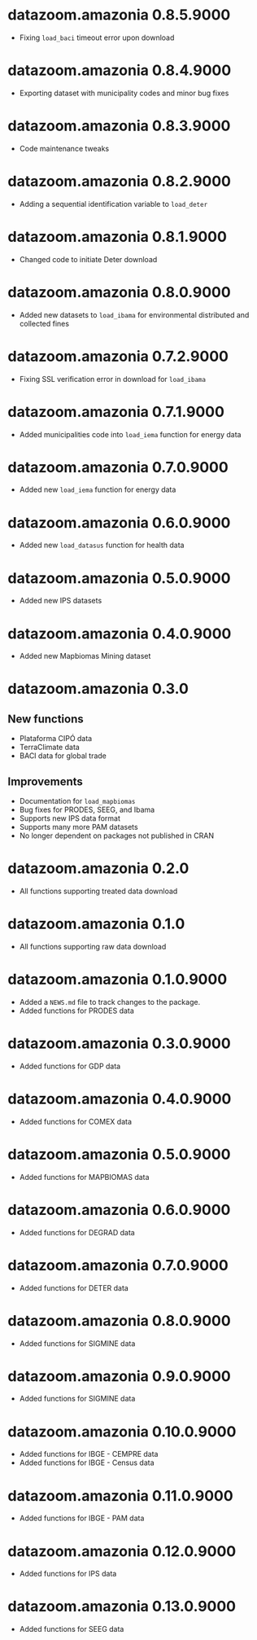 # datazoom.amazonia 0.8.5.9000

  * Fixing `load_baci` timeout error upon download

# datazoom.amazonia 0.8.4.9000

  * Exporting dataset with municipality codes and minor bug fixes

# datazoom.amazonia 0.8.3.9000

  * Code maintenance tweaks

# datazoom.amazonia 0.8.2.9000

  * Adding a sequential identification variable to `load_deter`

# datazoom.amazonia 0.8.1.9000

  * Changed code to initiate Deter download

# datazoom.amazonia 0.8.0.9000

  * Added new datasets to `load_ibama` for environmental distributed and collected fines

# datazoom.amazonia 0.7.2.9000

  * Fixing SSL verification error in download for `load_ibama`
  
# datazoom.amazonia 0.7.1.9000

  * Added municipalities code into `load_iema` function for energy data

# datazoom.amazonia 0.7.0.9000

  * Added new `load_iema` function for energy data

# datazoom.amazonia 0.6.0.9000

  * Added new `load_datasus` function for health data

# datazoom.amazonia 0.5.0.9000

  * Added new IPS datasets 

# datazoom.amazonia 0.4.0.9000

  * Added new Mapbiomas Mining dataset 

# datazoom.amazonia 0.3.0
  
## New functions
  
  * Plataforma CIPÓ data
  * TerraClimate data
  * BACI data for global trade
  
## Improvements
  
  * Documentation for `load_mapbiomas`
  * Bug fixes for PRODES, SEEG, and Ibama
  * Supports new IPS data format
  * Supports many more PAM datasets
  * No longer dependent on packages not published in CRAN

# datazoom.amazonia 0.2.0

* All functions supporting treated data download

# datazoom.amazonia 0.1.0

* All functions supporting raw data download

# datazoom.amazonia 0.1.0.9000

* Added a `NEWS.md` file to track changes to the package.
* Added functions for PRODES data

# datazoom.amazonia 0.3.0.9000
* Added functions for GDP data 

# datazoom.amazonia 0.4.0.9000
* Added functions for COMEX data 

# datazoom.amazonia 0.5.0.9000
* Added functions for MAPBIOMAS data 

# datazoom.amazonia 0.6.0.9000
* Added functions for DEGRAD data 

# datazoom.amazonia 0.7.0.9000
* Added functions for DETER data 

# datazoom.amazonia 0.8.0.9000
* Added functions for SIGMINE data 

# datazoom.amazonia 0.9.0.9000
* Added functions for SIGMINE data 

# datazoom.amazonia 0.10.0.9000
* Added functions for IBGE - CEMPRE data
* Added functions for IBGE - Census data

# datazoom.amazonia 0.11.0.9000
* Added functions for IBGE - PAM data

# datazoom.amazonia 0.12.0.9000
* Added functions for IPS data 

# datazoom.amazonia 0.13.0.9000
* Added functions for SEEG data
